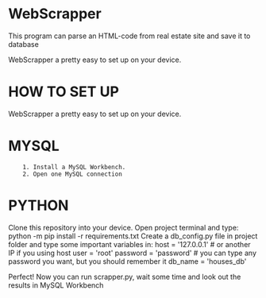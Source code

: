 # WebScrapper
This program can parse an HTML-code from real estate site and save it to database

WebScrapper a pretty easy to set up on your device.


# HOW TO SET UP
WebScrapper a pretty easy to set up on your device.

# MYSQL
        1. Install a MySQL Workbench.
        2. Open one MySQL connection
        

# PYTHON
Clone this repository into your device.
Open project terminal and type: python -m pip install -r requirements.txt
Create a db_config.py file in project folder and type some important variables in:
                host = '127.0.0.1' # or another IP if you using host
                user = 'root'
                password = 'password' # you can type any password you want, but you should remember it
                db_name = 'houses_db'

Perfect! Now you can run scrapper.py, wait some time and look out the results in MySQL Workbench
        

        
        
        
